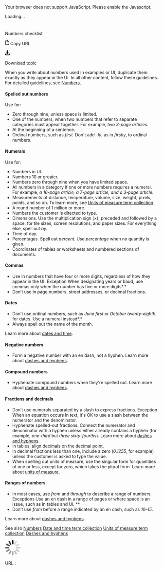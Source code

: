Your browser does not support JavaScript. Please enable the Javascript.

Loading...

# 

Numbers checklist

![Copy URL](numbers-checklist_files/Copy.png)
Copy URL

![Download](numbers-checklist_files/Download.png)

Download topic

When
you write about numbers used in examples or UI, duplicate them
exactly as they appear in the UI. In all other content, follow
these guidelines. For detailed guidelines, see [Numbers](https://worldready.cloudapp.net/Styleguide/Read?id=2700&topicid=33688). 

#### Spelled out numbers

Use for:

  - Zero through nine, unless space is limited.
  - One of the numbers, when two numbers that refer to separate categories must appear together. For example, *two 3-page articles*. 
  - At the beginning of a sentence.
  - Ordinal numbers, such as *first.* Don't add *-ly*, as in *firstly*, to ordinal numbers.

#### Numerals

Use for:

  - Numbers in UI.
  - Numbers 10 or greater.
  - Numbers zero through nine when you have limited space.
  - All numbers in a category if one or more numbers requires a numeral. For example, *a 16-page article, a 7-page article, and a 3-page article.* 
  - Measurements of distance, temperature, volume, size, weight, pixels, points, and so on. To learn more, see [Units of measure term collection](https://worldready.cloudapp.net/Styleguide/Read?id=2700&topicid=28884).
  - A round number of 1 million or more.
  - Numbers the customer is directed to type.
  - Dimensions. Use the multiplication sign (×), preceded and followed by a space, for tile sizes, screen resolutions, and paper sizes. For everything else, spell out *by.* 
  - Time of day.
  - Percentages. Spell out *percent.* Use *percentage* when no quantity is given.
  - Coordinates of tables or worksheets and numbered sections of documents.

#### Commas

  - Use in numbers that have four or more digits, regardless of how they appear in the UI.
    Exception When designating years or baud, use commas only when the number has five or more digits*.*
  - Don’t use in page numbers, street addresses, or decimal fractions.

#### 

#### Dates

  - Don’t use ordinal numbers, such as *June* *first* or *October twenty-eighth*, for dates. Use a numeral instead*.*
  - Always spell out the name of the month.

 Learn more about [dates and time](https://worldready.cloudapp.net/Styleguide/Read?id=2700&topicid=27390).

#### 

#### Negative numbers

  - Form a negative number with an en dash, not a hyphen. Learn more about [](https://worldready.cloudapp.net/Styleguide/Read?id=2700&topicid=28757)[dashes and hyphens](https://worldready.cloudapp.net/Styleguide/Read?id=2700&topicid=28757).

#### 

#### Compound numbers

  - Hyphenate compound numbers when they're spelled out. Learn more about [dashes and hyphens](https://worldready.cloudapp.net/Styleguide/Read?id=2700&topicid=28757).[](https://worldready.cloudapp.net/Styleguide/Read?id=2700&topicid=28757 "Dashes and hyphens")

#### 

#### Fractions and decimals

  - Don’t use numerals separated by a slash to express fractions. 
    Exception When an equation occurs in text, it's OK to use a slash between the numerator and the denominator. 
  - Hyphenate spelled-out fractions. Connect the numerator and denominator with a hyphen unless either already contains a hyphen (for example, *one-third* but *three sixty-fourths*). Learn more about [dashes and hyphens](https://worldready.cloudapp.net/Styleguide/Read?id=2700&topicid=28757). 
  - In tables, align decimals on the decimal point. 
  - In decimal fractions less than one, include a zero (*0.1255*, for example) unless the customer is asked to type the value.
  - When spelling out units of measure, use the singular form for quantities of one or less, except for zero, which takes the plural form. Learn more about [units of measure](https://worldready.cloudapp.net/Styleguide/Read?id=2700&topicid=28884).

#### Ranges of numbers

  - In most cases, use *from* and *through* to describe a range of numbers.
    Exceptions Use an en dash in a range of pages or where space is an issue, such as in tables and UI. **
  - Don’t use *from* before a range indicated by an en dash, such as *10–15*. 

 Learn more about [dashes and hyphens](https://worldready.cloudapp.net/Styleguide/Read?id=2700&topicid=28757).

See also
[Numbers](https://worldready.cloudapp.net/Styleguide/Read?id=2700&topicid=33688)
[Date and time term collection](https://worldready.cloudapp.net/Styleguide/Read?id=2700&topicid=27390)
[Units of measure term collection](https://worldready.cloudapp.net/Styleguide/Read?id=2700&topicid=28884)
[Dashes and hyphens](https://worldready.cloudapp.net/Styleguide/Read?id=2700&topicid=28757)

![In progress](numbers-checklist_files/activity-large.gif)

URL :
